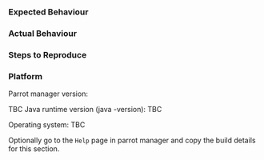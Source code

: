 ### Expected Behaviour


### Actual Behaviour


### Steps to Reproduce


### Platform
Parrot manager version:

TBC
Java runtime version (java -version):
TBC

Operating system:
TBC

Optionally go to the `Help` page in parrot manager and copy the build details for this section.
